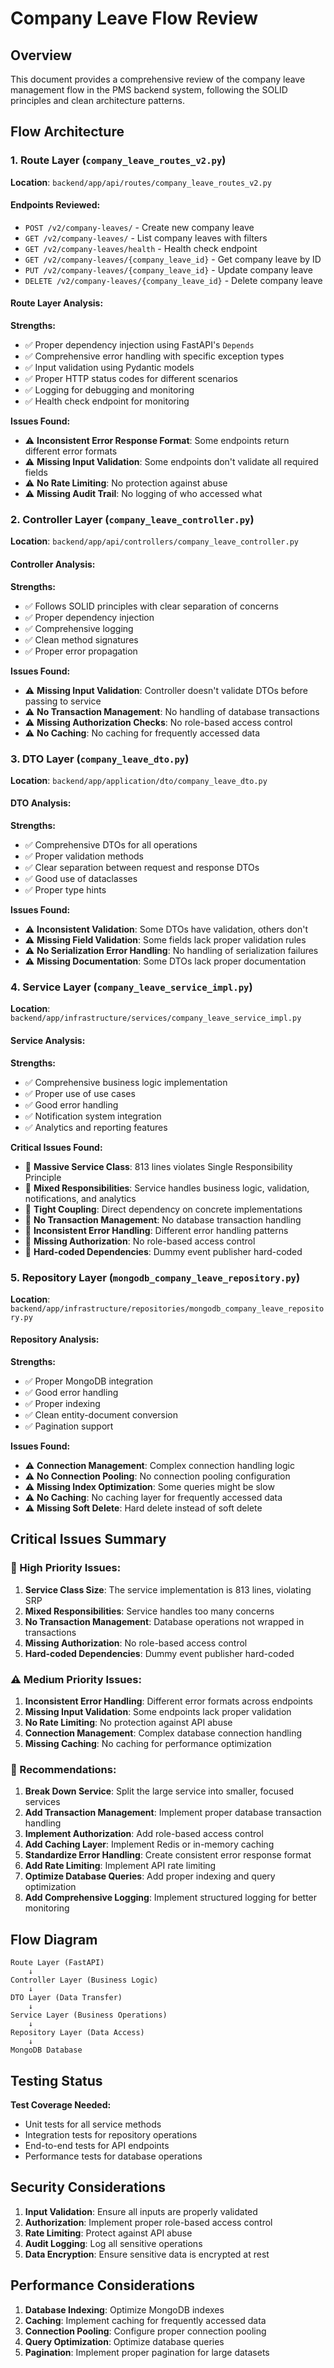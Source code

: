 # Company Leave Flow Review

## Overview
This document provides a comprehensive review of the company leave management flow in the PMS backend system, following the SOLID principles and clean architecture patterns.

## Flow Architecture

### 1. Route Layer (`company_leave_routes_v2.py`)
**Location**: `backend/app/api/routes/company_leave_routes_v2.py`

#### Endpoints Reviewed:
- `POST /v2/company-leaves/` - Create new company leave
- `GET /v2/company-leaves/` - List company leaves with filters
- `GET /v2/company-leaves/health` - Health check endpoint
- `GET /v2/company-leaves/{company_leave_id}` - Get company leave by ID
- `PUT /v2/company-leaves/{company_leave_id}` - Update company leave
- `DELETE /v2/company-leaves/{company_leave_id}` - Delete company leave

#### Route Layer Analysis:
**Strengths:**
- ✅ Proper dependency injection using FastAPI's `Depends`
- ✅ Comprehensive error handling with specific exception types
- ✅ Input validation using Pydantic models
- ✅ Proper HTTP status codes for different scenarios
- ✅ Logging for debugging and monitoring
- ✅ Health check endpoint for monitoring

**Issues Found:**
- ⚠️ **Inconsistent Error Response Format**: Some endpoints return different error formats
- ⚠️ **Missing Input Validation**: Some endpoints don't validate all required fields
- ⚠️ **No Rate Limiting**: No protection against abuse
- ⚠️ **Missing Audit Trail**: No logging of who accessed what

### 2. Controller Layer (`company_leave_controller.py`)
**Location**: `backend/app/api/controllers/company_leave_controller.py`

#### Controller Analysis:
**Strengths:**
- ✅ Follows SOLID principles with clear separation of concerns
- ✅ Proper dependency injection
- ✅ Comprehensive logging
- ✅ Clean method signatures
- ✅ Proper error propagation

**Issues Found:**
- ⚠️ **Missing Input Validation**: Controller doesn't validate DTOs before passing to service
- ⚠️ **No Transaction Management**: No handling of database transactions
- ⚠️ **Missing Authorization Checks**: No role-based access control
- ⚠️ **No Caching**: No caching for frequently accessed data

### 3. DTO Layer (`company_leave_dto.py`)
**Location**: `backend/app/application/dto/company_leave_dto.py`

#### DTO Analysis:
**Strengths:**
- ✅ Comprehensive DTOs for all operations
- ✅ Proper validation methods
- ✅ Clear separation between request and response DTOs
- ✅ Good use of dataclasses
- ✅ Proper type hints

**Issues Found:**
- ⚠️ **Inconsistent Validation**: Some DTOs have validation, others don't
- ⚠️ **Missing Field Validation**: Some fields lack proper validation rules
- ⚠️ **No Serialization Error Handling**: No handling of serialization failures
- ⚠️ **Missing Documentation**: Some DTOs lack proper documentation

### 4. Service Layer (`company_leave_service_impl.py`)
**Location**: `backend/app/infrastructure/services/company_leave_service_impl.py`

#### Service Analysis:
**Strengths:**
- ✅ Comprehensive business logic implementation
- ✅ Proper use of use cases
- ✅ Good error handling
- ✅ Notification system integration
- ✅ Analytics and reporting features

**Critical Issues Found:**
- 🔴 **Massive Service Class**: 813 lines violates Single Responsibility Principle
- 🔴 **Mixed Responsibilities**: Service handles business logic, validation, notifications, and analytics
- 🔴 **Tight Coupling**: Direct dependency on concrete implementations
- 🔴 **No Transaction Management**: No database transaction handling
- 🔴 **Inconsistent Error Handling**: Different error handling patterns
- 🔴 **Missing Authorization**: No role-based access control
- 🔴 **Hard-coded Dependencies**: Dummy event publisher hard-coded

### 5. Repository Layer (`mongodb_company_leave_repository.py`)
**Location**: `backend/app/infrastructure/repositories/mongodb_company_leave_repository.py`

#### Repository Analysis:
**Strengths:**
- ✅ Proper MongoDB integration
- ✅ Good error handling
- ✅ Proper indexing
- ✅ Clean entity-document conversion
- ✅ Pagination support

**Issues Found:**
- ⚠️ **Connection Management**: Complex connection handling logic
- ⚠️ **No Connection Pooling**: No connection pooling configuration
- ⚠️ **Missing Index Optimization**: Some queries might be slow
- ⚠️ **No Caching**: No caching layer for frequently accessed data
- ⚠️ **Missing Soft Delete**: Hard delete instead of soft delete

## Critical Issues Summary

### 🔴 High Priority Issues:

1. **Service Class Size**: The service implementation is 813 lines, violating SRP
2. **Mixed Responsibilities**: Service handles too many concerns
3. **No Transaction Management**: Database operations not wrapped in transactions
4. **Missing Authorization**: No role-based access control
5. **Hard-coded Dependencies**: Dummy event publisher hard-coded

### ⚠️ Medium Priority Issues:

1. **Inconsistent Error Handling**: Different error formats across endpoints
2. **Missing Input Validation**: Some endpoints lack proper validation
3. **No Rate Limiting**: No protection against API abuse
4. **Connection Management**: Complex database connection handling
5. **Missing Caching**: No caching for performance optimization

### 📝 Recommendations:

1. **Break Down Service**: Split the large service into smaller, focused services
2. **Add Transaction Management**: Implement proper database transaction handling
3. **Implement Authorization**: Add role-based access control
4. **Add Caching Layer**: Implement Redis or in-memory caching
5. **Standardize Error Handling**: Create consistent error response format
6. **Add Rate Limiting**: Implement API rate limiting
7. **Optimize Database Queries**: Add proper indexing and query optimization
8. **Add Comprehensive Logging**: Implement structured logging for better monitoring

## Flow Diagram

```
Route Layer (FastAPI)
    ↓
Controller Layer (Business Logic)
    ↓
DTO Layer (Data Transfer)
    ↓
Service Layer (Business Operations)
    ↓
Repository Layer (Data Access)
    ↓
MongoDB Database
```

## Testing Status

**Test Coverage Needed:**
- Unit tests for all service methods
- Integration tests for repository operations
- End-to-end tests for API endpoints
- Performance tests for database operations

## Security Considerations

1. **Input Validation**: Ensure all inputs are properly validated
2. **Authorization**: Implement proper role-based access control
3. **Rate Limiting**: Protect against API abuse
4. **Audit Logging**: Log all sensitive operations
5. **Data Encryption**: Ensure sensitive data is encrypted at rest

## Performance Considerations

1. **Database Indexing**: Optimize MongoDB indexes
2. **Caching**: Implement caching for frequently accessed data
3. **Connection Pooling**: Configure proper connection pooling
4. **Query Optimization**: Optimize database queries
5. **Pagination**: Implement proper pagination for large datasets 